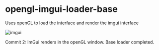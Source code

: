 # opengl-imgui-loader-base
Uses openGL to load the interface and render the imgui interface

![imgui](https://github.com/yourlocalpal/opengl-imgui-loader-base/assets/118146578/f47948cd-f1de-4cc1-a445-b4f92634ec69)

Commit 2: ImGui renders in the openGL window. Base loader completed.
